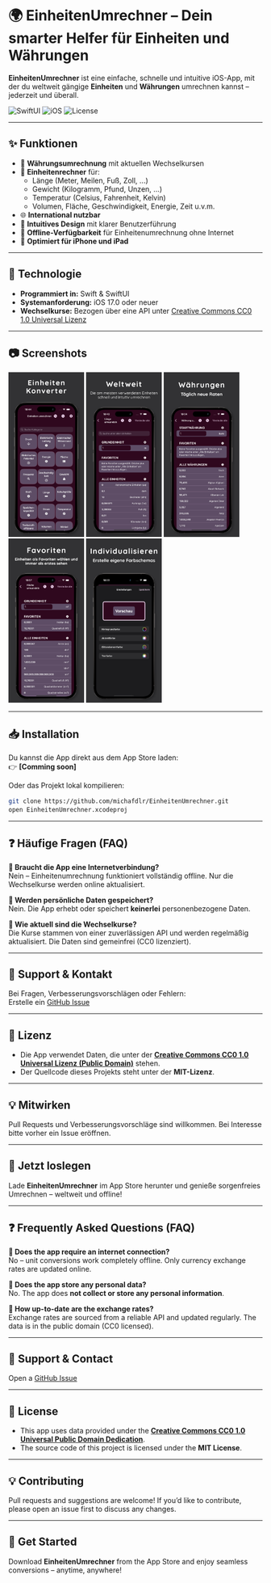 # 🌍 EinheitenUmrechner – Dein smarter Helfer für Einheiten und Währungen

**EinheitenUmrechner** ist eine einfache, schnelle und intuitive iOS-App, mit der du weltweit gängige **Einheiten** und **Währungen** umrechnen kannst – jederzeit und überall.

![SwiftUI](https://img.shields.io/badge/SwiftUI-Compatible-blue?logo=swift)
![iOS](https://img.shields.io/badge/iOS-17%2B-lightgrey?logo=apple)
![License](https://img.shields.io/badge/Lizenz-CC0_1.0_Public_Domain-brightgreen)

---

## ✨ Funktionen

- 💱 **Währungsumrechnung** mit aktuellen Wechselkursen
- 📐 **Einheitenrechner** für:
  - Länge (Meter, Meilen, Fuß, Zoll, ...)
  - Gewicht (Kilogramm, Pfund, Unzen, ...)
  - Temperatur (Celsius, Fahrenheit, Kelvin)
  - Volumen, Fläche, Geschwindigkeit, Energie, Zeit u.v.m.
- 🌐 **International nutzbar**
- 🧠 **Intuitives Design** mit klarer Benutzerführung
- 📶 **Offline-Verfügbarkeit** für Einheitenumrechnung ohne Internet
- 📲 **Optimiert für iPhone und iPad**

---

## 🔧 Technologie

- **Programmiert in:** Swift & SwiftUI
- **Systemanforderung:** iOS 17.0 oder neuer
- **Wechselkurse:** Bezogen über eine API unter [Creative Commons CC0 1.0 Universal Lizenz](https://creativecommons.org/publicdomain/zero/1.0/)

---

## 📷 Screenshots

<p float="left">
  <img src="Assets/01.png" width="150" />
  <img src="Assets/02.png" width="150" />
  <img src="Assets/03.png" width="150" />
  <img src="Assets/04.png" width="150" />
  <img src="Assets/05.png" width="150" />
</p>

---

## 📥 Installation

Du kannst die App direkt aus dem App Store laden:  
👉 **[Comming soon]**

Oder das Projekt lokal kompilieren:

```bash
git clone https://github.com/michafdlr/EinheitenUmrechner.git
open EinheitenUmrechner.xcodeproj
```
---

## ❓ Häufige Fragen (FAQ)

**🔌 Braucht die App eine Internetverbindung?**  
Nein – Einheitenumrechnung funktioniert vollständig offline. Nur die Wechselkurse werden online aktualisiert.

**🔐 Werden persönliche Daten gespeichert?**  
Nein. Die App erhebt oder speichert **keinerlei** personenbezogene Daten.

**🔄 Wie aktuell sind die Wechselkurse?**  
Die Kurse stammen von einer zuverlässigen API und werden regelmäßig aktualisiert. Die Daten sind gemeinfrei (CC0 lizenziert).

---

## 🛟 Support & Kontakt

Bei Fragen, Verbesserungsvorschlägen oder Fehlern:  
Erstelle ein [GitHub Issue](https://github.com/michafdlr/EinheitenUmrechner/issues)

---

## 📄 Lizenz

- Die App verwendet Daten, die unter der **[Creative Commons CC0 1.0 Universal Lizenz (Public Domain)](https://creativecommons.org/publicdomain/zero/1.0/)** stehen.
- Der Quellcode dieses Projekts steht unter der **MIT-Lizenz**.  

---

## 💡 Mitwirken

Pull Requests und Verbesserungsvorschläge sind willkommen. Bei Interesse bitte vorher ein Issue eröffnen.

---

## 🚀 Jetzt loslegen

Lade **EinheitenUmrechner** im App Store herunter und genieße sorgenfreies Umrechnen – weltweit und offline!

---

## ❓ Frequently Asked Questions (FAQ)

**🔌 Does the app require an internet connection?**  
No – unit conversions work completely offline. Only currency exchange rates are updated online.

**🔐 Does the app store any personal data?**  
No. The app does **not collect or store any personal information**.

**🔄 How up-to-date are the exchange rates?**  
Exchange rates are sourced from a reliable API and updated regularly. The data is in the public domain (CC0 licensed).

---

## 🛟 Support & Contact

Open a [GitHub Issue](https://github.com/michafdlr/EinheitenUmrechner/issues)

---

## 📄 License

- This app uses data provided under the **[Creative Commons CC0 1.0 Universal Public Domain Dedication](https://creativecommons.org/publicdomain/zero/1.0/)**.
- The source code of this project is licensed under the **MIT License**.  

---

## 💡 Contributing

Pull requests and suggestions are welcome! If you’d like to contribute, please open an issue first to discuss any changes.

---

## 🚀 Get Started

Download **EinheitenUmrechner** from the App Store and enjoy seamless conversions – anytime, anywhere!
